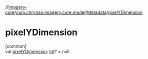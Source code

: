 //[imagery-core](../../../index.md)/[com.chrynan.imagery.core.model](../index.md)/[Metadata](index.md)/[pixelYDimension](pixel-y-dimension.md)

# pixelYDimension

[common]\
val [pixelYDimension](pixel-y-dimension.md): [Int](https://kotlinlang.org/api/latest/jvm/stdlib/kotlin/-int/index.html)? = null

